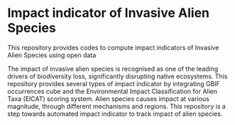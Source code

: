 # Impact indicator of Invasive Alien Species
This repository provides codes to compute impact indicators of Invasive Alien Species using open data

The impact of invasive alien species is recognised as one of the leading drivers of biodiversity loss, significantly disrupting native ecosystems. This repository provides several types of impact indicator by integrating GBIF occurrences cube and the Environmental Impact Classification for Alien Taxa (EICAT) scoring system. Alien species causes impact at various magnitude, through different mechanisms and regions. This repository is a step towards automated impact indicator to track impact of alien species.
